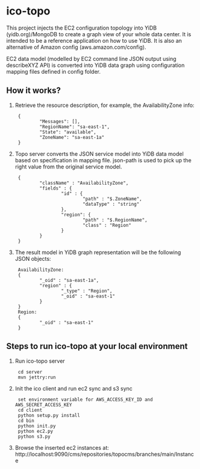ico-topo
========
This project injects the EC2 configuration topology into YiDB (yidb.org)/MongoDB to create a graph view of your whole data center. It is intended to be a reference application on how to use YiDB. It is also an alternative of Amazon config (aws.amazon.com/config).

EC2 data model (modelled by EC2 command line JSON output using describeXYZ API) is converted into YiDB data graph using configuration mapping files defined in config folder. 

## How it works?

1. Retrieve the resource description, for example, the AvailabilityZone info:

        {
                "Messages": [], 
                "RegionName": "sa-east-1", 
                "State": "available", 
                "ZoneName": "sa-east-1a"
        }
        
2. Topo server converts the JSON service model into YiDB data model based on specification in mapping file. json-path is used to pick up the right value from the original service model.

        {
                "className" : "AvailabilityZone",
                "fields" : {
                        "id" : {
                                "path" : "$.ZoneName",
                                "dataType" : "string"
                        },
                        "region": {
                                "path" : "$.RegionName",
                                "class" : "Region"
                        }
                }
        }
        
        
3. The result model in YiDB graph representation will be the following JSON objects:
        
        AvailabilityZone:
        {
                "_oid" : "sa-east-1a",
                "region" : {
                        "_type" : "Region",
                        "_oid" : "sa-east-1"
                }
        }
        Region:
        {
                "_oid" : "sa-east-1"
        }




## Steps to run ico-topo at your local environment

1. Run ico-topo server

        cd server
        mvn jettry:run

2. Init the ico client and run ec2 sync and s3 sync
   
        set environment variable for AWS_ACCESS_KEY_ID and AWS_SECRET_ACCESS_KEY
        cd client
        python setup.py install	
        cd bin
        python init.py
        python ec2.py
        python s3.py

3. Browse the inserted ec2 instances at: http://localhost:9090/cms/repositories/topocms/branches/main/Instance

  

